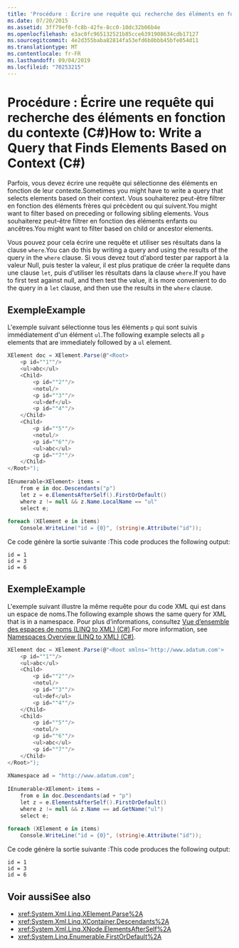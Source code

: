 ```yaml
---
title: 'Procédure : Écrire une requête qui recherche des éléments en fonction du contexte (C#)'
ms.date: 07/20/2015
ms.assetid: 3ff79ef0-fc8b-42fe-8cc0-10dc32b06b4e
ms.openlocfilehash: e3ac8fc965132521b85cce6391908634cdb17127
ms.sourcegitcommit: 4e2d355baba82814fa53efd6b8bbb45bfe054d11
ms.translationtype: MT
ms.contentlocale: fr-FR
ms.lasthandoff: 09/04/2019
ms.locfileid: "70253215"
---
```

# <a name="how-to-write-a-query-that-finds-elements-based-on-context-c"></a><span data-ttu-id="5c751-102">Procédure : Écrire une requête qui recherche des éléments en fonction du contexte (C#)</span><span class="sxs-lookup"><span data-stu-id="5c751-102">How to: Write a Query that Finds Elements Based on Context (C#)</span></span>
<span data-ttu-id="5c751-103">Parfois, vous devez écrire une requête qui sélectionne des éléments en fonction de leur contexte.</span><span class="sxs-lookup"><span data-stu-id="5c751-103">Sometimes you might have to write a query that selects elements based on their context.</span></span> <span data-ttu-id="5c751-104">Vous souhaiterez peut-être filtrer en fonction des éléments frères qui précèdent ou qui suivent.</span><span class="sxs-lookup"><span data-stu-id="5c751-104">You might want to filter based on preceding or following sibling elements.</span></span> <span data-ttu-id="5c751-105">Vous souhaiterez peut-être filtrer en fonction des éléments enfants ou ancêtres.</span><span class="sxs-lookup"><span data-stu-id="5c751-105">You might want to filter based on child or ancestor elements.</span></span>  
  
 <span data-ttu-id="5c751-106">Vous pouvez pour cela écrire une requête et utiliser ses résultats dans la clause `where`.</span><span class="sxs-lookup"><span data-stu-id="5c751-106">You can do this by writing a query and using the results of the query in the `where` clause.</span></span> <span data-ttu-id="5c751-107">Si vous devez tout d'abord tester par rapport à la valeur Null, puis tester la valeur, il est plus pratique de créer la requête dans une clause `let`, puis d'utiliser les résultats dans la clause `where`.</span><span class="sxs-lookup"><span data-stu-id="5c751-107">If you have to first test against null, and then test the value, it is more convenient to do the query in a `let` clause, and then use the results in the `where` clause.</span></span>  
  
## <a name="example"></a><span data-ttu-id="5c751-108">Exemple</span><span class="sxs-lookup"><span data-stu-id="5c751-108">Example</span></span>  
 <span data-ttu-id="5c751-109">L'exemple suivant sélectionne tous les éléments `p` qui sont suivis immédiatement d'un élément `ul`.</span><span class="sxs-lookup"><span data-stu-id="5c751-109">The following example selects all `p` elements that are immediately followed by a `ul` element.</span></span>  
  
```csharp  
XElement doc = XElement.Parse(@"<Root>  
    <p id=""1""/>  
    <ul>abc</ul>  
    <Child>  
        <p id=""2""/>  
        <notul/>  
        <p id=""3""/>  
        <ul>def</ul>  
        <p id=""4""/>  
    </Child>  
    <Child>  
        <p id=""5""/>  
        <notul/>  
        <p id=""6""/>  
        <ul>abc</ul>  
        <p id=""7""/>  
    </Child>  
</Root>");  
  
IEnumerable<XElement> items =  
    from e in doc.Descendants("p")  
    let z = e.ElementsAfterSelf().FirstOrDefault()  
    where z != null && z.Name.LocalName == "ul"  
    select e;  
  
foreach (XElement e in items)  
    Console.WriteLine("id = {0}", (string)e.Attribute("id"));  
```  
  
 <span data-ttu-id="5c751-110">Ce code génère la sortie suivante :</span><span class="sxs-lookup"><span data-stu-id="5c751-110">This code produces the following output:</span></span>  
  
```output  
id = 1  
id = 3  
id = 6  
```  
  
## <a name="example"></a><span data-ttu-id="5c751-111">Exemple</span><span class="sxs-lookup"><span data-stu-id="5c751-111">Example</span></span>  
 <span data-ttu-id="5c751-112">L'exemple suivant illustre la même requête pour du code XML qui est dans un espace de noms.</span><span class="sxs-lookup"><span data-stu-id="5c751-112">The following example shows the same query for XML that is in a namespace.</span></span> <span data-ttu-id="5c751-113">Pour plus d’informations, consultez [Vue d’ensemble des espaces de noms (LINQ to XML) (C#)](namespaces-overview-linq-to-xml.md).</span><span class="sxs-lookup"><span data-stu-id="5c751-113">For more information, see [Namespaces Overview (LINQ to XML) (C#)](namespaces-overview-linq-to-xml.md).</span></span>  
  
```csharp  
XElement doc = XElement.Parse(@"<Root xmlns='http://www.adatum.com'>  
    <p id=""1""/>  
    <ul>abc</ul>  
    <Child>  
        <p id=""2""/>  
        <notul/>  
        <p id=""3""/>  
        <ul>def</ul>  
        <p id=""4""/>  
    </Child>  
    <Child>  
        <p id=""5""/>  
        <notul/>  
        <p id=""6""/>  
        <ul>abc</ul>  
        <p id=""7""/>  
    </Child>  
</Root>");  
  
XNamespace ad = "http://www.adatum.com";  
  
IEnumerable<XElement> items =  
    from e in doc.Descendants(ad + "p")  
    let z = e.ElementsAfterSelf().FirstOrDefault()  
    where z != null && z.Name == ad.GetName("ul")  
    select e;  
  
foreach (XElement e in items)  
    Console.WriteLine("id = {0}", (string)e.Attribute("id"));  
```  
  
 <span data-ttu-id="5c751-114">Ce code génère la sortie suivante :</span><span class="sxs-lookup"><span data-stu-id="5c751-114">This code produces the following output:</span></span>  
  
```output  
id = 1  
id = 3  
id = 6  
```  
  
## <a name="see-also"></a><span data-ttu-id="5c751-115">Voir aussi</span><span class="sxs-lookup"><span data-stu-id="5c751-115">See also</span></span>

- <xref:System.Xml.Linq.XElement.Parse%2A>
- <xref:System.Xml.Linq.XContainer.Descendants%2A>
- <xref:System.Xml.Linq.XNode.ElementsAfterSelf%2A>
- <xref:System.Linq.Enumerable.FirstOrDefault%2A>
